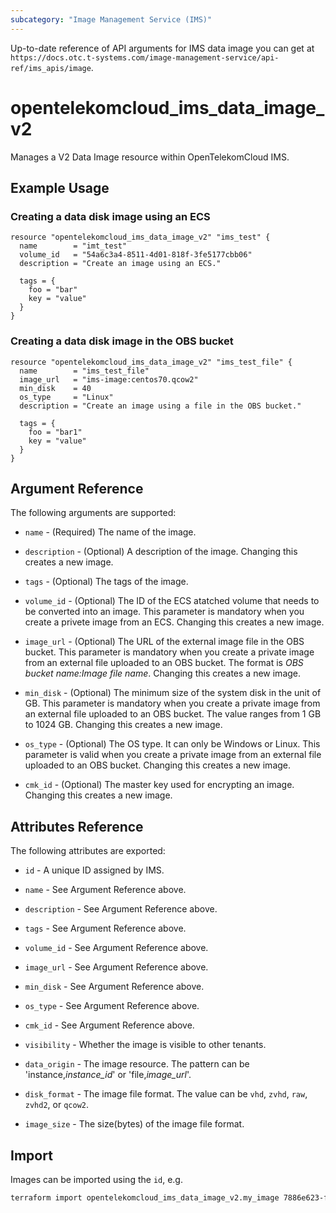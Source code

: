 ```yaml
---
subcategory: "Image Management Service (IMS)"
---
```


Up-to-date reference of API arguments for IMS data image you can get at
`https://docs.otc.t-systems.com/image-management-service/api-ref/ims_apis/image`.

# opentelekomcloud_ims_data_image_v2

Manages a V2 Data Image resource within OpenTelekomCloud IMS.

## Example Usage

###  Creating a data disk image using an ECS

```hcl
resource "opentelekomcloud_ims_data_image_v2" "ims_test" {
  name        = "imt_test"
  volume_id   = "54a6c3a4-8511-4d01-818f-3fe5177cbb06"
  description = "Create an image using an ECS."

  tags = {
    foo = "bar"
    key = "value"
  }
}
```

###  Creating a data disk image in the OBS bucket

```hcl
resource "opentelekomcloud_ims_data_image_v2" "ims_test_file" {
  name        = "ims_test_file"
  image_url   = "ims-image:centos70.qcow2"
  min_disk    = 40
  os_type     = "Linux"
  description = "Create an image using a file in the OBS bucket."

  tags = {
    foo = "bar1"
    key = "value"
  }
}
```

## Argument Reference

The following arguments are supported:

* `name` - (Required) The name of the image.

* `description` - (Optional) A description of the image. Changing this creates a new image.

* `tags` - (Optional) The tags of the image.

* `volume_id` - (Optional) The ID of the ECS atatched volume that needs to be converted into an image.
  This parameter is mandatory when you create a privete image from an ECS.
  Changing this creates a new image.

* `image_url` - (Optional) The URL of the external image file in the OBS bucket.
  This parameter is mandatory when you create a private image from an external file
  uploaded to an OBS bucket. The format is *OBS bucket name:Image file name*.
  Changing this creates a new image.

* `min_disk` - (Optional) The minimum size of the system disk in the unit of GB.
  This parameter is mandatory when you create a private image from an external file
  uploaded to an OBS bucket. The value ranges from 1 GB to 1024 GB.
  Changing this creates a new image.

* `os_type` - (Optional) The OS type. It can only be Windows or Linux.
  This parameter is valid when you create a private image from an external file
  uploaded to an OBS bucket. Changing this creates a new image.

* `cmk_id` - (Optional) The master key used for encrypting an image.
  Changing this creates a new image.


## Attributes Reference

The following attributes are exported:

* `id` - A unique ID assigned by IMS.

* `name` - See Argument Reference above.

* `description` - See Argument Reference above.

* `tags` - See Argument Reference above.

* `volume_id` - See Argument Reference above.

* `image_url` - See Argument Reference above.

* `min_disk` - See Argument Reference above.

* `os_type` - See Argument Reference above.

* `cmk_id` - See Argument Reference above.

* `visibility` - Whether the image is visible to other tenants.

* `data_origin` - The image resource. The pattern can be 'instance,*instance_id*' or 'file,*image_url*'.

* `disk_format` - The image file format. The value can be `vhd`, `zvhd`, `raw`, `zvhd2`, or `qcow2`.

* `image_size` - The size(bytes) of the image file format.

## Import

Images can be imported using the `id`, e.g.

```sh
terraform import opentelekomcloud_ims_data_image_v2.my_image 7886e623-f1b3-473e-b882-67ba1c35887f
```
